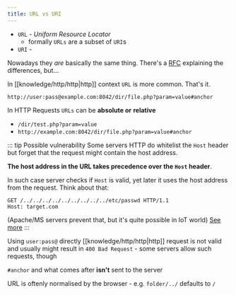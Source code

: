 ```yaml
---
title: URL vs URI
---
```


- `URL` - _Uniform Resource Locator_
  - formally `URLs` are a subset of `URI`s
- `URI` -

Nowadays they _are_ basically the same thing. There's a [RFC](https://datatracker.ietf.org/doc/html/rfc3305) explaining the differences, but...

In [[knowledge/http/http|http]] context `URL` is more common. That's it.

```
http://user:pass@example.com:8042/dir/file.php?param=value#anchor
```

In HTTP Requests `URLs` can be **absolute or** **relative**

- `/dir/test.php?param=value`
- `http://example.com:8042/dir/file.php?param=value#anchor`

::: tip Possible vulnerability
Some servers HTTP do whitelist the `Host` header but forget that the request might contain the host address.

**The host address in the URL takes precedence over the `Host` header**.

In such case server checks if `Host` is valid, yet later it uses the host address from the request. Think about that:

```http
GET /../../../../../../../../../etc/passwd HTTP/1.1
Host: target.com
```

(Apache/MS servers prevent that, but it's quite possible in IoT world)
[See more](https://portswigger.net/blog/cracking-the-lens-targeting-https-hidden-attack-surface)
:::

Using `user:pass@` directly [[knowledge/http/http|http]] request is not valid and usually might result in `400 Bad Request` - some servers allow such requests, though

`#anchor` and what comes after **isn't** sent to the server

URL is oftenly normalised by the browser - e.g. `folder/../` defaults to `/`
